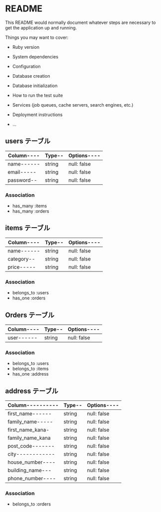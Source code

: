 # README

This README would normally document whatever steps are necessary to get the
application up and running.

Things you may want to cover:

* Ruby version

* System dependencies

* Configuration

* Database creation

* Database initialization

* How to run the test suite

* Services (job queues, cache servers, search engines, etc.)

* Deployment instructions

* ...
## users テーブル

|Column----|Type--|Options----|
| -------- | ---- | --------- |
|name------|string|null: false|
|email-----|string|null: false|
|password--|string|null: false|

### Association

- has_many :items
- has_many :orders

## items テーブル

|Column----|Type--|Options----|
| -------- | ---- | --------- |
|name------|string|null: false|
|category--|string|null: false|
|price-----|string|null: false|

### Association

- belongs_to :users
- has_one :orders

## Orders テーブル

|Column----|Type--|Options----|
| -------- | ---- | --------- |
|user------|string|null: false|

### Association

- belongs_to :users
- belongs_to :items
- has_one :address

## address テーブル

|Column----------|Type--|Options----|
| -------------- | ---- | --------- |
|first_name------|string|null: false|
|family_name-----|string|null: false|
|first_name_kana-|string|null: false|
|family_name_kana|string|null: false|
|post_code-------|string|null: false|
|city------------|string|null: false|
|house_number----|string|null: false|
|building_name---|string|null: false|
|phone_number----|string|null: false|

### Association

- belongs_to :orders
